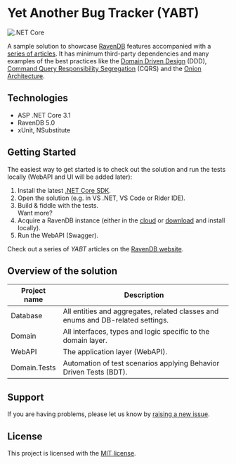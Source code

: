 # Yet Another Bug Tracker (YABT)
![.NET Core](https://github.com/ravendb/samples-yabt/workflows/.NET%20Core/badge.svg?branch=master)
<br/>

A sample solution to showcase [RavenDB](https://ravendb.net) features accompanied with a [series of articles](https://ravendb.net/articles/building-application-with-net-core-and-ravendb-nosql-database). It has minimum third-party dependencies and many examples of the best practices like the [Domain Driven Design](https://en.wikipedia.org/wiki/Domain-driven_design) (DDD), [Command Query Responsibility Segregation](https://martinfowler.com/bliki/CQRS.html) (CQRS) and the [Onion Architecture](https://jeffreypalermo.com/2008/07/the-onion-architecture-part-1/).

## Technologies
* ASP .NET Core 3.1
* RavenDB 5.0
* xUnit, NSubstitute

## Getting Started

The easiest way to get started is to check out the solution and run the tests locally (WebAPI and UI will be added later):

1. Install the latest [.NET Core SDK](https://dotnet.microsoft.com/download).
2. Open the solution (e.g. in VS .NET, VS Code or Rider IDE).
3. Build & fiddle with the tests.<br>Want more?
4. Acquire a RavenDB instance (either in the [cloud](https://cloud.ravendb.net/) or [download](https://ravendb.net/download) and install locally).
5. Run the WebAPI (Swagger).

Check out a series of _YABT_ articles on the [RavenDB website](https://ravendb.net/articles/building-application-with-net-core-and-ravendb-nosql-database).

## Overview of the solution

|Project name|Description|
| ---------- | ----------|
|Database|All entities and aggregates, related classes and enums and DB-related settings.|
|Domain|All interfaces, types and logic specific to the domain layer.|
|WebAPI|The application layer (WebAPI).|
|Domain.Tests|Automation of test scenarios applying Behavior Driven Tests (BDT).|

## Support

If you are having problems, please let us know by [raising a new issue](https://github.com/ravendb/samples-yabt/issues/new).

## License

This project is licensed with the [MIT license](LICENSE).
